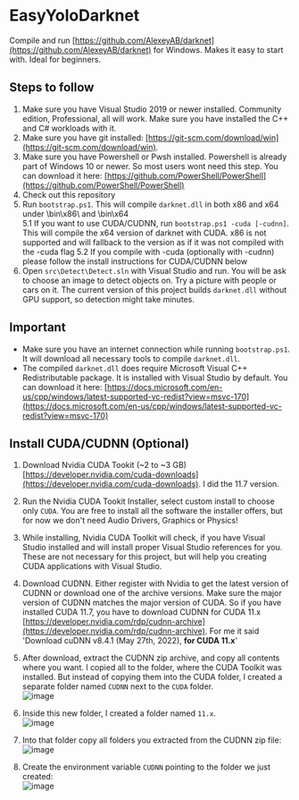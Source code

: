 # EasyYoloDarknet

Compile and run [https://github.com/AlexeyAB/darknet](https://github.com/AlexeyAB/darknet) for Windows. Makes it easy to start with. Ideal for beginners.

## Steps to follow

1. Make sure you have Visual Studio 2019 or newer installed. Community edition, Professional, all will work. Make sure you have installed the C++ and C# workloads with it.
2. Make sure you have git installed: [https://git-scm.com/download/win](https://git-scm.com/download/win).
3. Make sure you have Powershell or Pwsh installed. Powershell is already part of Windows 10 or newer. So most users wont need this step. You can download it here: [https://github.com/PowerShell/PowerShell](https://github.com/PowerShell/PowerShell)
4. Check out this repository
5. Run `bootstrap.ps1`. This will compile `darknet.dll` in both x86 and x64 under \bin\x86\ and \bin\x64\
5.1 If you want to use CUDA/CUDNN, run `bootstrap.ps1 -cuda [-cudnn]`. This will compile the x64 version of darknet with CUDA. x86 is not supported and will fallback to the version as if it was not compiled with the -cuda flag
5.2 If you compile with -cuda (optionally with -cudnn) please follow the install instructions for CUDA/CUDNN below
6. Open `src\Detect\Detect.sln` with Visual Studio and run. You will be ask to choose an image to detect objects on. Try a picture with people or cars on it. The current version of this project builds `darknet.dll` without GPU support, so detection might take minutes.

## Important

+ Make sure you have an internet connection while running `bootstrap.ps1`. It will download all necessary tools to compile `darknet.dll`.
+ The compiled `darknet.dll` does require Microsoft Visual C++ Redistributable package. It is installed with Visual Studio by default. You can download it here: [https://docs.microsoft.com/en-us/cpp/windows/latest-supported-vc-redist?view=msvc-170](https://docs.microsoft.com/en-us/cpp/windows/latest-supported-vc-redist?view=msvc-170) 

## Install CUDA/CUDNN (Optional)

1. Download Nvidia CUDA Tookit (~2 to ~3 GB) [https://developer.nvidia.com/cuda-downloads](https://developer.nvidia.com/cuda-downloads). I did the 11.7 version.

2. Run the Nvidia CUDA Tookit Installer, select custom install to choose only `CUDA`. You are free to install all the software the installer offers, but for now we don't need Audio Drivers, Graphics or Physics!

3. While installing, Nvidia CUDA Toolkit will check, if you have Visual Studio installed and will install proper Visual Studio references for you. These are not necessary for this project, but will help you creating CUDA applications with Visual Studio.

4. Download CUDNN. Either register with Nvidia to get the latest version of CUDNN or download one of the archive versions. Make sure the major version of CUDNN matches the major version of CUDA. So if you have installed CUDA 11.7, you have to download CUDNN for CUDA 11.x [https://developer.nvidia.com/rdp/cudnn-archive](https://developer.nvidia.com/rdp/cudnn-archive). For me it said 'Download cuDNN v8.4.1 (May 27th, 2022), **for CUDA 11.x**'

5. After download, extract the CUDNN zip archive, and copy all contents where you want. I copied all to the folder, where the CUDA Toolkit was installed. But instead of copying them into the CUDA folder, I created a separate folder named `CUDNN` next to the `CUDA` folder.\
![image](https://user-images.githubusercontent.com/49561427/177331567-f0681d9c-5036-432b-ad13-4ba26e8686cc.png)

6. Inside this new folder, I created a folder named `11.x`.\
![image](https://user-images.githubusercontent.com/49561427/177331818-e35d3713-89fe-4ecc-9541-75854810c542.png)

7. Into that folder copy all folders you extracted from the CUDNN zip file:\
![image](https://user-images.githubusercontent.com/49561427/177331996-c5ee4ec9-e446-4094-a070-d4d934e4d641.png)

8. Create the environment variable `CUDNN` pointing to the folder we just created:\
![image](https://user-images.githubusercontent.com/49561427/177332790-05ae62f9-2ecb-48ef-87f1-ae0ff31a0728.png)
